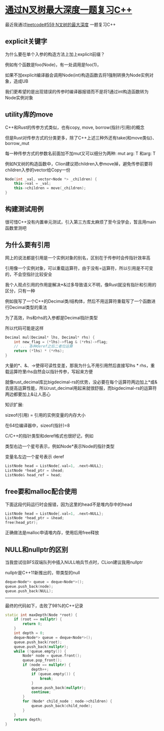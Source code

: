 # [通过N叉树最大深度一题复习C++](/2020/08/learn_cpp_by_leetcode.md)

最近我通过[leetcode#559 N叉树的最大深度](https://leetcode.com/problems/maximum-depth-of-n-ary-tree/)
一题复习C++

## explicit关键字

为什么要在单个入参的构造方法上加上explicit前缀？

例如有个函数是foo(Node)，有一处调用是foo(1)，

如果不加explicit编译器会调用Node(int)构造函数去将1强制转换为Node实例对象，造成UB

我们更希望的是出现错误的传参时编译器报错而不是将1通过int构造函数转为Node实例对象

## utility库的move

C++和Rust的传参方式类似，也有copy, move, borrow(指针/引用)的概念

但是Rust对传参方式的分类更多，除了C++上述三种外还有take(和move类似)、borrow_mut

每一种传参方式的参数名前面加不加mut又可以细分为两种: mut arg: T 和arg: T

例如N叉树的构造函数中，Clion建议把children入参move掉，避免传参前要将children入参的vector给Copy一份

```cpp
Node(int _val, vector<Node *> _children) {
    this->val = _val;
    this->children = move(_children);
}
```

## 构建测试用例

很可惜C++没有内置单元测试，引入第三方库太麻烦了至今没学会，暂且用main函数里测吧

## 为什么要有引用

网上的说法都是引用是一个实例对象的别名，区别在于传参时会传指针效率高

引用像一个实例对象，可以重载运算符，由于没有=运算符，所以引用是不可变的，不会空指针比较安全

我个人观点引用的作用是解决*&过多导致语义不明，像Rust就没有指针和引用的区分，只有一种

例如我写了一个C++的Decimal类/结构体，然后不用运算符重载写了一个函数进行Decimal类型的乘法

为了高效，lhs和rhs的入参都是Decimal指针类型

所以代码可能是这样

```cpp
Decimal mul(Decimal* lhs, Decimal* rhs) {
    int new_flag = (*lhs)->flag & (*rhs)->flag;
    // ... 各种deref之后二者位运算
    return (*lhs) * (*rhs);
}
```

大量的*、&、->使得可读性变差，那我为什么不用引用然后直接写lhs * rhs，重载运算符里rhs自然会以指针传参，写起来方便

就像rust_decimal库比bigdecimal-rs的优势，没必要在每个运算符两边加上*或&去提高运算性能，所以rust_decimal用起来就很舒服，而bigdecimal-rs的运算符两边都要加上&让人恶心

知识扩展:

sizeof(引用) = 引用的实例变量的内存大小

在64位编译器中，sizeof(指针)=8

C/C++的指针类型和deref格式也很好记，例如

类型右边一个星号表示，例如Node*表示Node的指针类型

变量名左边一个星号表示 deref

```cpp
ListNode head = ListNode{.val=1, .next=NULL};
ListNode *head_ptr = &head;
ListNode& head_ref = head;
```

## free要和malloc配合使用

下面这段代码运行时会报错，因为这里的head不是堆内存中的head

```cpp
ListNode head = ListNode{.val=1, .next=NULL};
ListNode *head_ptr = &head;
free(head_ptr);
```

正确做法是malloc申请堆内存，使用后用free释放

## NULL和nullptr的区别

当我尝试往BFS双端队列中插入NULL哨兵节点时，CLion建议我用nullptr

nullptr是C++11新推出的，带类型的null

```cpp
deque<Node*> queue = deque<Node*>();
queue.push_back(node);
queue.push_back(NULL);
```

---

最终的代码如下，击败了98%的C++记录

```cpp
static int maxDepth(Node *root) {
    if (root == nullptr) {
        return 0;
    }
    int depth = 0;
    deque<Node*> queue = deque<Node*>();
    queue.push_back(root);
    queue.push_back(nullptr);
    while (!queue.empty()) {
        Node* node = queue.front();
        queue.pop_front();
        if (node == nullptr) {
            depth++;
            if (queue.empty()) {
                break;
            }
            queue.push_back(nullptr);
            continue;
        }
        for (Node* child_node : node->children) {
            queue.push_back(child_node);
        }
    }
    return depth;
}
```
